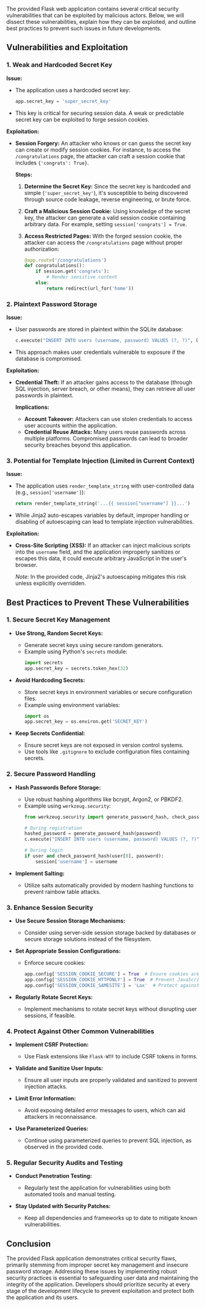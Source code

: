 The provided Flask web application contains several critical security vulnerabilities that can be exploited by malicious actors. Below, we will dissect these vulnerabilities, explain how they can be exploited, and outline best practices to prevent such issues in future developments.

## **Vulnerabilities and Exploitation**

### **1. Weak and Hardcoded Secret Key**

**Issue:**
- The application uses a hardcoded secret key:
  ```python
  app.secret_key = 'super_secret_key'
  ```
- This key is critical for securing session data. A weak or predictable secret key can be exploited to forge session cookies.

**Exploitation:**
- **Session Forgery:** An attacker who knows or can guess the secret key can create or modify session cookies. For instance, to access the `/congratulations` page, the attacker can craft a session cookie that includes `{'congrats': True}`.
  
  **Steps:**
  1. **Determine the Secret Key:** Since the secret key is hardcoded and simple (`'super_secret_key'`), it's susceptible to being discovered through source code leakage, reverse engineering, or brute force.
  
  2. **Craft a Malicious Session Cookie:** Using knowledge of the secret key, the attacker can generate a valid session cookie containing arbitrary data. For example, setting `session['congrats'] = True`.
  
  3. **Access Restricted Pages:** With the forged session cookie, the attacker can access the `/congratulations` page without proper authorization:
     ```python
     @app.route('/congratulations')
     def congratulations():
         if session.get('congrats'):
             # Render sensitive content
         else:
             return redirect(url_for('home'))
     ```

### **2. Plaintext Password Storage**

**Issue:**
- User passwords are stored in plaintext within the SQLite database:
  ```python
  c.execute("INSERT INTO users (username, password) VALUES (?, ?)", (username, password))
  ```
- This approach makes user credentials vulnerable to exposure if the database is compromised.

**Exploitation:**
- **Credential Theft:** If an attacker gains access to the database (through SQL injection, server breach, or other means), they can retrieve all user passwords in plaintext.
  
  **Implications:**
  - **Account Takeover:** Attackers can use stolen credentials to access user accounts within the application.
  - **Credential Reuse Attacks:** Many users reuse passwords across multiple platforms. Compromised passwords can lead to broader security breaches beyond this application.

### **3. Potential for Template Injection (Limited in Current Context)**

**Issue:**
- The application uses `render_template_string` with user-controlled data (e.g., `session['username']`):
  ```python
  return render_template_string('...{{ session["username"] }}...')
  ```
- While Jinja2 auto-escapes variables by default, improper handling or disabling of autoescaping can lead to template injection vulnerabilities.

**Exploitation:**
- **Cross-Site Scripting (XSS):** If an attacker can inject malicious scripts into the `username` field, and the application improperly sanitizes or escapes this data, it could execute arbitrary JavaScript in the user's browser.

  *Note:* In the provided code, Jinja2's autoescaping mitigates this risk unless explicitly overridden.

## **Best Practices to Prevent These Vulnerabilities**

### **1. Secure Secret Key Management**

- **Use Strong, Random Secret Keys:**
  - Generate secret keys using secure random generators.
  - Example using Python's `secrets` module:
    ```python
    import secrets
    app.secret_key = secrets.token_hex(32)
    ```
  
- **Avoid Hardcoding Secrets:**
  - Store secret keys in environment variables or secure configuration files.
  - Example using environment variables:
    ```python
    import os
    app.secret_key = os.environ.get('SECRET_KEY')
    ```
  
- **Keep Secrets Confidential:**
  - Ensure secret keys are not exposed in version control systems.
  - Use tools like `.gitignore` to exclude configuration files containing secrets.

### **2. Secure Password Handling**

- **Hash Passwords Before Storage:**
  - Use robust hashing algorithms like bcrypt, Argon2, or PBKDF2.
  - Example using `werkzeug.security`:
    ```python
    from werkzeug.security import generate_password_hash, check_password_hash

    # During registration
    hashed_password = generate_password_hash(password)
    c.execute("INSERT INTO users (username, password) VALUES (?, ?)", (username, hashed_password))
    
    # During login
    if user and check_password_hash(user[0], password):
        session['username'] = username
    ```
  
- **Implement Salting:**
  - Utilize salts automatically provided by modern hashing functions to prevent rainbow table attacks.

### **3. Enhance Session Security**

- **Use Secure Session Storage Mechanisms:**
  - Consider using server-side session storage backed by databases or secure storage solutions instead of the filesystem.
  
- **Set Appropriate Session Configurations:**
  - Enforce secure cookies:
    ```python
    app.config['SESSION_COOKIE_SECURE'] = True  # Ensure cookies are sent over HTTPS only
    app.config['SESSION_COOKIE_HTTPONLY'] = True  # Prevent JavaScript access to cookies
    app.config['SESSION_COOKIE_SAMESITE'] = 'Lax'  # Protect against CSRF
    ```

- **Regularly Rotate Secret Keys:**
  - Implement mechanisms to rotate secret keys without disrupting user sessions, if feasible.

### **4. Protect Against Other Common Vulnerabilities**

- **Implement CSRF Protection:**
  - Use Flask extensions like `Flask-WTF` to include CSRF tokens in forms.
  
- **Validate and Sanitize User Inputs:**
  - Ensure all user inputs are properly validated and sanitized to prevent injection attacks.
  
- **Limit Error Information:**
  - Avoid exposing detailed error messages to users, which can aid attackers in reconnaissance.

- **Use Parameterized Queries:**
  - Continue using parameterized queries to prevent SQL injection, as observed in the provided code.

### **5. Regular Security Audits and Testing**

- **Conduct Penetration Testing:**
  - Regularly test the application for vulnerabilities using both automated tools and manual testing.
  
- **Stay Updated with Security Patches:**
  - Keep all dependencies and frameworks up to date to mitigate known vulnerabilities.

## **Conclusion**

The provided Flask application demonstrates critical security flaws, primarily stemming from improper secret key management and insecure password storage. Addressing these issues by implementing robust security practices is essential to safeguarding user data and maintaining the integrity of the application. Developers should prioritize security at every stage of the development lifecycle to prevent exploitation and protect both the application and its users.
